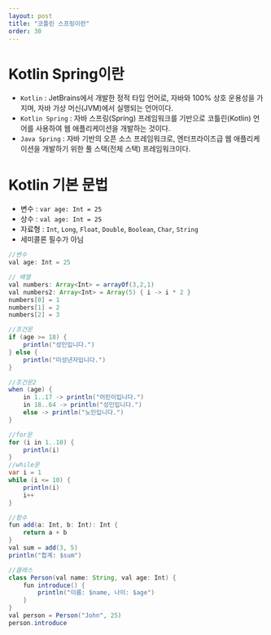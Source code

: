 ```yaml
---
layout: post
title: "코틀린 스프링이란"
order: 30
---
```

# Kotlin Spring이란

* `Kotlin` :  JetBrains에서 개발한 정적 타입 언어로, 자바와 100% 상호 운용성을 가지며, 자바 가상 머신(JVM)에서 실행되는 언어이다.
* `Kotlin Spring` : 자바 스프링(Spring) 프레임워크를 기반으로 코틀린(Kotlin) 언어를 사용하여 웹 애플리케이션을 개발하는 것이다.
* `Java Spring` : 자바 기반의 오픈 소스 프레임워크로, 엔터프라이즈급 웹 애플리케이션을 개발하기 위한 풀 스택(전체 스택) 프레임워크이다.

# Kotlin 기본 문법

* 변수 : `var age: Int = 25`
* 상수 : `val age: Int = 25`
* 자료형 : `Int`, `Long`, `Float`, `Double`, `Boolean`, `Char`, `String`
* 세미콜론 필수가 아님

```java
//변수
val age: Int = 25

// 배열
val numbers: Array<Int> = arrayOf(3,2,1)
val numbers2: Array<Int> = Array(5) { i -> i * 2 }
numbers[0] = 1
numbers[1] = 2
numbers[2] = 3

//조건문
if (age >= 18) {
    println("성인입니다.")
} else {
    println("미성년자입니다.")
}

//조건문2
when (age) {
    in 1..17 -> println("어린이입니다.")
    in 18..64 -> println("성인입니다.")
    else -> println("노인입니다.")
}

//for문
for (i in 1..10) {
    println(i)
}
//while문
var i = 1
while (i <= 10) {
    println(i)
    i++
}

//함수
fun add(a: Int, b: Int): Int {
    return a + b
}
val sum = add(3, 5)
println("합계: $sum")

//클래스
class Person(val name: String, val age: Int) {
    fun introduce() {
        println("이름: $name, 나이: $age")
    }
}
val person = Person("John", 25)
person.introduce
```